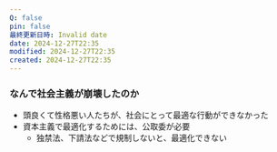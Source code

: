 ```yaml
---
Q: false
pin: false
最終更新日時: Invalid date
date: 2024-12-27T22:35
modified: 2024-12-27T22:35
created: 2024-12-27T22:35
---
```

### なんで社会主義が崩壊したのか

- 頭良くて性格悪い人たちが、社会にとって最適な行動ができなかった
- 資本主義で最適化するためには、公取委が必要
    - 独禁法、下請法などで規制しないと、最適化できない